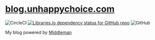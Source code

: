 # [blog.unhappychoice.com](https://blog.unhappychoice.com)

![CircleCI](https://img.shields.io/circleci/build/github/unhappychoice/blog.svg)
[![Libraries.io dependency status for GitHub repo](https://img.shields.io/librariesio/github/unhappychoice/blog.svg)](https://libraries.io/github/unhappychoice/blog)
![GitHub](https://img.shields.io/github/license/unhappychoice/blog.svg)

My blog powered by [Middleman](https://middlemanapp.com)
